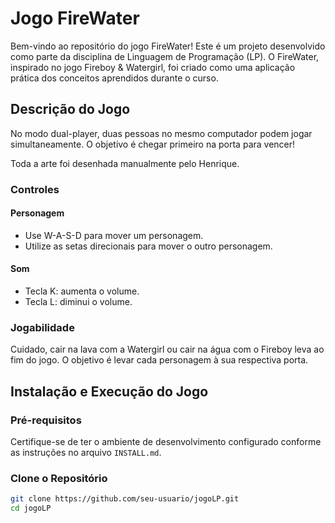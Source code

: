 # Jogo FireWater

Bem-vindo ao repositório do jogo FireWater! Este é um projeto desenvolvido como parte da disciplina de Linguagem de Programação (LP). O FireWater, inspirado no jogo Fireboy & Watergirl, foi criado como uma aplicação prática dos conceitos aprendidos durante o curso.

## Descrição do Jogo

No modo dual-player, duas pessoas no mesmo computador podem jogar simultaneamente. O objetivo é chegar primeiro na porta para vencer!

Toda a arte foi desenhada manualmente pelo Henrique.

### Controles

#### Personagem
- Use W-A-S-D para mover um personagem.
- Utilize as setas direcionais para mover o outro personagem.

#### Som
- Tecla K: aumenta o volume.
- Tecla L: diminui o volume.

### Jogabilidade

Cuidado, cair na lava com a Watergirl ou cair na água com o Fireboy leva ao fim do jogo. O objetivo é levar cada personagem à sua respectiva porta.

## Instalação e Execução do Jogo

### Pré-requisitos

Certifique-se de ter o ambiente de desenvolvimento configurado conforme as instruções no arquivo `INSTALL.md`.

### Clone o Repositório

```bash
git clone https://github.com/seu-usuario/jogoLP.git
cd jogoLP
